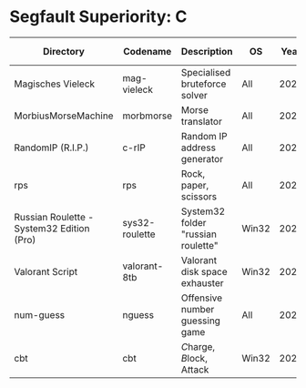 # Segfault Superiority: C

| Directory                                 | Codename       | Description                        | OS    | Year | C standard | Language |
|-------------------------------------------|----------------|------------------------------------|-------|------|------------|----------|
| Magisches Vieleck                         | mag-vieleck    | Specialised bruteforce solver      | All   | 2023 | ANSI       | German   |
| MorbiusMorseMachine                       | morbmorse      | Morse translator                   | All   | 2024 | C11        | English  |
| RandomIP (R.I.P.)                         | c-rIP          | Random IP address generator        | All   | 2022 | C99        | English  |
| rps                                       | rps            | Rock, paper, scissors              | All   | 2024 | ANSI       | English  |
| Russian Roulette - System32 Edition (Pro) | sys32-roulette | System32 folder "russian roulette" | Win32 | 2023 | ANSI       | English  |
| Valorant Script                           | valorant-8tb   | Valorant disk space exhauster      | Win32 | 2023 | ANSI       | English  |
| num-guess                                 | nguess         | Offensive number guessing game     | All   | 2024 | ANSI       | English  |
| cbt                                       | cbt            | *C*harge, *B*lock, A*t*tack        | Win32 | 2024 | ANSI       | English  |
